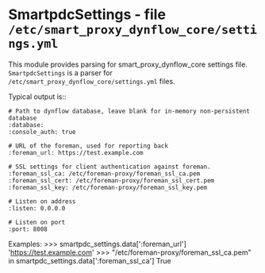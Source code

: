 SmartpdcSettings - file ``/etc/smart_proxy_dynflow_core/settings.yml``
======================================================================

This module provides parsing for smart_proxy_dynflow_core settings file.
``SmartpdcSettings`` is a parser for ``/etc/smart_proxy_dynflow_core/settings.yml`` files.

Typical output is::

    # Path to dynflow database, leave blank for in-memory non-persistent database
    :database:
    :console_auth: true

    # URL of the foreman, used for reporting back
    :foreman_url: https://test.example.com

    # SSL settings for client authentication against foreman.
    :foreman_ssl_ca: /etc/foreman-proxy/foreman_ssl_ca.pem
    :foreman_ssl_cert: /etc/foreman-proxy/foreman_ssl_cert.pem
    :foreman_ssl_key: /etc/foreman-proxy/foreman_ssl_key.pem

    # Listen on address
    :listen: 0.0.0.0

    # Listen on port
    :port: 8008

Examples:
    >>> smartpdc_settings.data[':foreman_url']
    'https://test.example.com'
    >>> "/etc/foreman-proxy/foreman_ssl_ca.pem" in smartpdc_settings.data[':foreman_ssl_ca']
    True